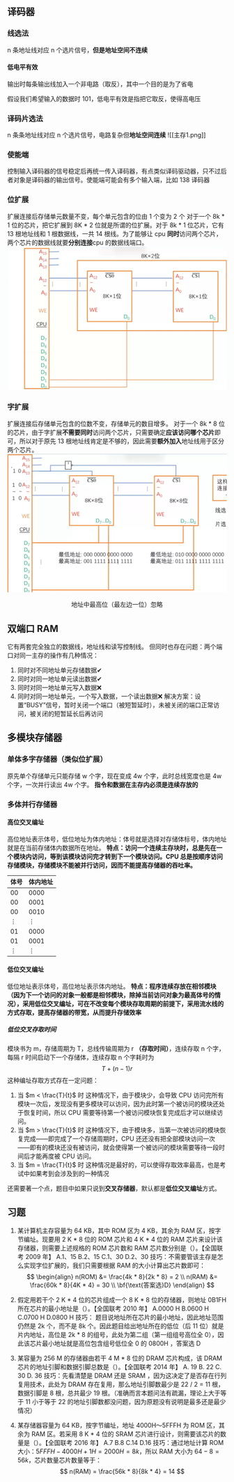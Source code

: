 ## 译码器
### 线选法
n 条地址线对应 n 个选片信号，**但是地址空间不连续**

#### 低电平有效
输出时每条输出线加入一个非电路（取反），其中一个目的是为了省电

假设我们希望输入的数据时 101，低电平有效是指把它取反，使得高电压

### 译码片选法
n 条条地址线对应 n 个选片信号，电路复杂但**地址空间连续**
![[主存1.png]]

### 使能端
控制输入译码器的信号稳定后再统一传入译码器，有点类似译码驱动器，只不过后者对象是译码器的输出信号。使能端可能会有多个输入端，比如 138 译码器

### 位扩展
扩展连接后存储单元数量不变，每个单元包含的位由 1 个变为 2 个
对于一个 8k * 1 位的芯片，把它扩展到 8K * 2 位就是所谓的位扩展。对于 8k * 1 位芯片，它有 13 根地址线和 1 根数据线，一共 14 根线。为了能够让 cpu **同时**访问两个芯片，两个芯片的数据线就要**分别连接**cpu 的数据线端口。
![](主存2位扩展.png)

### 字扩展
扩展连接后存储单元包含的位数不变，存储单元的数目增多。
对于一个 8k * 8 位的芯片，由于字扩展**不需要同时**访问两个芯片，只需要确定**应该访问哪个芯片**即可，所以对于原先 13 根地址线肯定是不够的，因此需要**额外加入**地址线用于区分两个芯片。
![地址中最高位（最左边一位）忽略](主存3字扩展.png "地址中最高位（最左边一位）忽略")
<center style = "font-size: 14 px;">地址中最高位（最左边一位）忽略</center>


## 双端口 RAM
它有两套完全独立的数据线，地址线和读写控制线。
但同时也存在问题：两个端口对同一主存的操作有几种情况：
1. 同时对不同地址单元存储数据✔
2. 同时对同一地址单元读出数据✔
3. 同时对同一地址单元写入数据❌
4. 同时对同一地址单元，一个写入数据，一个读出数据❌
解决方案：设置“BUSY”信号，暂时关闭一个端口（被短暂延时），未被关闭的端口正常访问，被关闭的短暂延长后再访问

## 多模块存储器
### 单体多字存储器（类似位扩展）
原先单个存储单元只能存储 w 个字，现在变成 4w 个字，此时总线宽度也是 4w 个字，一次并行读出 4w 个字。
**指令和数据在主存内必须是连续存放的**

### 多体并行存储器
#### 高位交叉编址
高位地址表示体号，低位地址为体内地址：体号就是选择对存储体标号，体内地址就是在当前存储体内数据所在地址。
**特点：访问一个连续主存块时，总是先在一个模块内访问，等到该模块访问完才转到下一个模块访问。CPU 总是按顺序访问存储模块，存储模块不能被并行访问，因而不能提高存储器的吞吐率。**

|体号|体内地址|
|--|----|
|00 |0000|
| 00| 0001|
| 00 | 0010|
| $\vdots$ | $\vdots$ |
| 01| 0000|
| 01| 0001|
| $\vdots$ | $\vdots$ |

#### 低位交叉编址
低位地址表示体号，高位地址表示体内地址。
**特点：程序连续存放在相邻模块（因为下一个访问的对象一般都是相邻模块，除掉当前访问对象为最高体号的情况），采用低位交叉编址，可在不改变每个模块存取周期的前提下，采用流水线的方式存取，提高存储器的带宽，从而提升存储效率**

##### 低位交叉存取时间
模块书为 m，存储周期为 T，总线传输周期为 r **（存取时间）**，连续存取 n 个字，每隔 r 时间启动下一个存储体，连续存取 n 个字耗时为
$$
T + (n-1) r
$$
这种编址存取方式存在一定问题：
1. 当 $m < \frac{T}{t}$ 时
这种情况下，由于模块少，会导致 CPU 访问完所有模块一次后，发现没有更多模块可以访问，因为此时第一个被访问的模块还处于恢复时间，所以 CPU 需要等待第一个被访问模块恢复完成后才可以继续访问。
2. 当 $m > \frac{T}{t}$ 时
这种情况下，由于模块多，当第一次被访问的模块恢复完成——即完成了一个存储周期时，CPU 还还没有把全部模块访问一次——即有的模块还没有被访问，就会使得第一个被访问的模块需要等待一段时间后才能再度被 CPU 访问。
3. 当 $m = \frac{T}{t}$ 时
这种情况是最好的，可以使得存取效率最高，也是考试中如果考到会涉及到的一种情况

还需要著一个点，题目中如果只说到**交叉存储器**，默认都是**低位交叉编址**方式。

## 习题
1. 某计算机主存容量为 64 KB，其中 ROM 区为 4 KB，其余为 RAM 区，按字节编址。现要用 2 K * 8 位的 ROM 芯片和 4 K * 4 位的 RAM 芯片来设计该存储器，则需要上述规格的 ROM 芯片数和 RAM 芯片数分别是（）。【全国联考 2009 年】
A.1、15
B.2、15
C.1、30
D.2、30 
技巧：不需要管该主存是怎么实现字位扩展的，我们只需要根据 RAM 的大小计算出芯片数即可：
$$
\begin{align}
n(ROM) &= \frac{4k * 8}{2k * 8} = 2 \\
n(RAM) &= \frac{60k * 8}{4K * 4} = 30 \\
\bf{\text{答案选}D}
\end{align}
$$

2. 假定用若干个 2 K * 4 位的芯片组成一个 8 K *  8 位的存储器，则地址 0B1FH 所在芯片的最小地址是（）。【全国联考 2010 年】
A.0000 H
B.0600 H
C.0700 H
D.0800 H 
技巧： 题目说地址所在芯片的最小地址，因此地址范围仍然是 2k 个，而不是 8k 个。因此题目给出地址所在的低位（后 11 位）就是片内地址，高位是 2k * 8 的组号，此处为第二组（第一组组号高位全 0），因此该芯片最小地址就是高位包含组号低位全 0 的 0800H ，答案选 D

3. 某容量为 256 M 的存储器由若干 4 M * 8 位的 DRAM 芯片构成，该 DRAM 芯片的地址引脚和数据引脚总数是（）。【全国联考 2014 年】
A. 19
B. 22
C. 30
D. 36
技巧：先看清楚是 DRAM 还是 SRAM ，因为这决定了是否存在行列复用技术，此处为 DRAM 存在复用，那么地址引脚数最少是 22 / 2 = 11 根，数据引脚是 8 根，总共最少 19 根。（准确而言本题问法有疏漏，理论上大于等于 11 小于等于 22 的地址引脚数都没问题，因为原题没有说明是最多还是最少情况）

4. 某存储器容量为 64 KB，按字节编址，地址 4000H～5FFFH 为 ROM 区，其余为 RAM 区。若采用 8 K * 4 位的 SRAM 芯片进行设计，则需要该芯片的数量是（）。【全国联考 2016 年】
A.7
B.8
C.14
D.16 
技巧：通过地址计算 ROM 大小：$5FFFH - 4000H + 1H = 2000H = 8k$，所以 RAM 大小为 $64 - 8 = 56k$，芯片数量芯片数量等于：
$$
n(RAM) = \frac{56k * 8}{8k * 4} = 14
$$
 

 